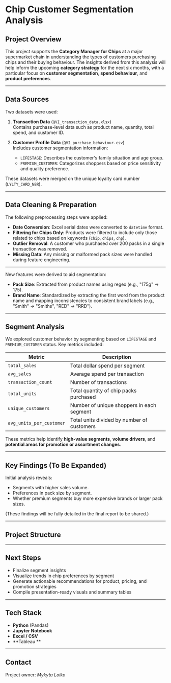 #  Chip Customer Segmentation Analysis

##  Project Overview

This project supports the **Category Manager for Chips** at a major supermarket chain in understanding the types of customers purchasing chips and their buying behaviour. The insights derived from this analysis will help inform the upcoming **category strategy** for the next six months, with a particular focus on **customer segmentation**, **spend behaviour**, and **product preferences**.

---

##  Data Sources

Two datasets were used:

1. **Transaction Data** (`QVI_transaction_data.xlsx`)  
   Contains purchase-level data such as product name, quantity, total spend, and customer ID.

2. **Customer Profile Data** (`QVI_purchase_behaviour.csv`)  
   Includes customer segmentation information:
   - `LIFESTAGE`: Describes the customer's family situation and age group.
   - `PREMIUM_CUSTOMER`: Categorizes shoppers based on price sensitivity and quality preference.

These datasets were merged on the unique loyalty card number (`LYLTY_CARD_NBR`).

---

##  Data Cleaning & Preparation

The following preprocessing steps were applied:

- **Date Conversion**: Excel serial dates were converted to `datetime` format.
- **Filtering for Chips Only**: Products were filtered to include only those related to chips based on keywords (`chip`, `chips`, `chp`).
- **Outlier Removal**: A customer who purchased over 200 packs in a single transaction was removed.
- **Missing Data**: Any missing or malformed pack sizes were handled during feature engineering.

---

New features were derived to aid segmentation:

- **Pack Size**: Extracted from product names using regex (e.g., "175g" → 175).
- **Brand Name**: Standardized by extracting the first word from the product name and mapping inconsistencies to consistent brand labels (e.g., "Smith" → "Smiths", "RED" → "RRD").

---

##  Segment Analysis

We explored customer behavior by segmenting based on `LIFESTAGE` and `PREMIUM_CUSTOMER` status. Key metrics included:

| Metric | Description |
|--------|-------------|
| `total_sales` | Total dollar spend per segment |
| `avg_sales` | Average spend per transaction |
| `transaction_count` | Number of transactions |
| `total_units` | Total quantity of chip packs purchased |
| `unique_customers` | Number of unique shoppers in each segment |
| `avg_units_per_customer` | Total units divided by number of customers |

These metrics help identify **high-value segments**, **volume drivers**, and **potential areas for promotion or assortment changes**.

---

## Key Findings (To Be Expanded)

Initial analysis reveals:
- Segments with higher sales volume.
- Preferences in pack size by segment.
- Whether premium segments buy more expensive brands or larger pack sizes.

(These findings will be fully detailed in the final report to be shared.)

---

##  Project Structure


---

##  Next Steps

- Finalize segment insights
- Visualize trends in chip preferences by segment
- Generate actionable recommendations for product, pricing, and promotion strategies
- Compile presentation-ready visuals and summary tables

---

## Tech Stack

- **Python** (Pandas)
- **Jupyter Notebook**
- **Excel / CSV**
- **Tableau **

---

## Contact

Project owner: *Mykyta Loiko*  



